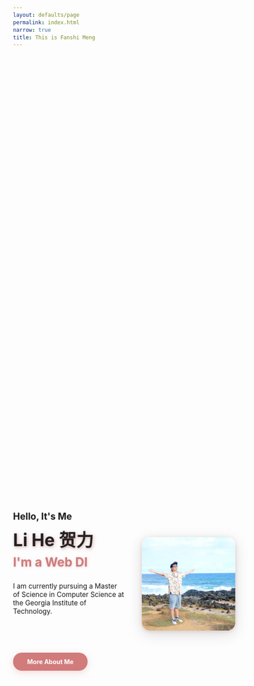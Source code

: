 ```yaml
---
layout: defaults/page
permalink: index.html
narrow: true
title: This is Fanshi Meng
---
```


<style>
.cover-container {
  display: flex;
  align-items: center;
  justify-content: space-between;
  min-height: 60vh;
  gap: 40px;
}
.cover-left {
  max-width: 50%;
}
.cover-title {
  font-size: 2.8em;
  font-weight: bold;
  color: #222;
  text-shadow: 2px 2px 8px #d17b7b88, 0 2px 4px #0002;
  margin-bottom: 0.2em;
}
.cover-subtitle {
  font-size: 2em;
  color: #d17b7b;
  font-weight: bold;
  text-shadow: 1px 1px 6px #d17b7b44, 0 1px 2px #0002;
  margin-bottom: 1em;
}
.cover-btn {
  display: inline-block;
  background: #d17b7b;
  color: #fff;
  padding: 12px 32px;
  border-radius: 20px;
  box-shadow: 0 4px 16px #d17b7b44;
  font-weight: bold;
  text-decoration: none;
  margin-top: 24px;
  transition: background 0.2s;
}
.cover-btn:hover {
  background: #b15c5c;
}
.cover-socials a {
  display: inline-block;
  margin-right: 18px;
  margin-bottom: 10px;
  color: #d17b7b;
  font-size: 1.8em;
  transition: color 0.2s;
}
.cover-socials a:hover {
  color: #b15c5c;
}
.cover-photo {
  width: 320px;
  border-radius: 18px;
  box-shadow: 0 8px 32px #0002, 0 2px 8px #d17b7b44;
  object-fit: cover;
}
@media (max-width: 900px) {
  .cover-container { flex-direction: column; align-items: flex-start; }
  .cover-photo { width: 100%; max-width: 320px; margin-top: 32px; }
  .cover-left { max-width: 100%; }
}
</style>

<div class="cover-container">
  <div class="cover-left">
    <h2 style="margin-bottom: 0.5em;">Hello, It's Me</h2>
    <div class="cover-title">Li He 贺力</div>
    <div class="cover-subtitle">I'm a Web DI</div>
    <p style="font-size: 1.1em; margin-bottom: 1.5em;">
      I am currently pursuing a Master of Science in Computer Science at the Georgia Institute of Technology.<br>
    </p>
    <div class="cover-socials" style="margin: 20px 0;">
      <a href="#" title="Facebook"><i class="fa fa-facebook-official"></i></a>
      <a href="#" title="LinkedIn"><i class="fa fa-linkedin-square"></i></a>
      <a href="mailto:your@email.com" title="Email"><i class="fa fa-envelope"></i></a>
      <a href="#" title="GitHub"><i class="fa fa-github"></i></a>
    </div>
    <a href="/about.html" class="cover-btn">More About Me</a>
  </div>
  <div>
    <img src="/theme/img/portrait.JPG" alt="profile" class="cover-photo">
  </div>
</div>
